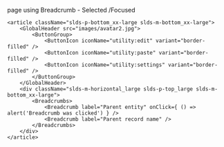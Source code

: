 page using Breadcrumb - Selected /Focused

    <article className="slds-p-bottom_xx-large slds-m-bottom_xx-large">
        <GlobalHeader src="images/avatar2.jpg">
            <ButtonGroup>
                <ButtonIcon iconName="utility:edit" variant="border-filled" />
                <ButtonIcon iconName="utility:paste" variant="border-filled" />
                <ButtonIcon iconName="utility:settings" variant="border-filled" />
            </ButtonGroup>
        </GlobalHeader>
        <div className="slds-m-horizontal_large slds-p-top_large slds-m-bottom_xx-large">
            <Breadcrumbs>
                <Breadcrumb label="Parent entity" onClick={ () => alert('Breadcrumb was clicked') } />
                <Breadcrumb label="Parent record name" />
            </Breadcrumbs>
        </div>
    </article>
